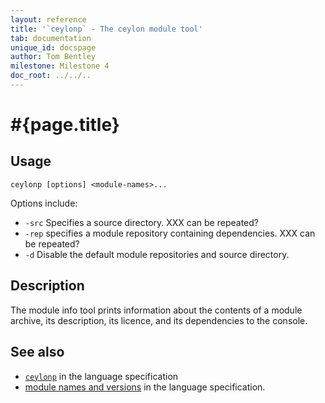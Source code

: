 ```yaml
---
layout: reference
title: '`ceylonp` - The ceylon module tool'
tab: documentation
unique_id: docspage
author: Tom Bentley
milestone: Milestone 4
doc_root: ../../..
---
```


# #{page.title}

## Usage 

<!-- lang: none -->
    ceylonp [options] <module-names>...

Options include:

* `-src` Specifies a source directory. XXX can be repeated?
* `-rep` specifies a module repository containing dependencies. XXX can be repeated?
* `-d` Disable the default module repositories and source directory.

## Description

The module info tool prints information about the contents of a module 
archive, its description, its licence, and its dependencies to the console.

## See also

* [`ceylonp`](#{page.doc_root}/#{site.urls.spec_relative}#themoduleinfotool) in the language specification
* [module names and versions](#{page.doc_root}/#{site.urls.spec_relative}#modulenamesandversionidentifiers) in the language specification.

